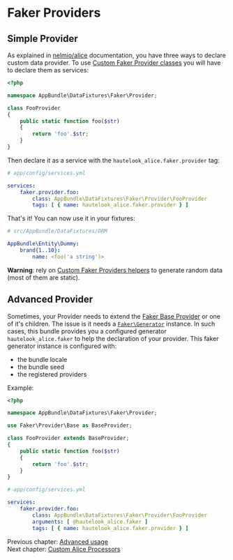 # Faker Providers

## Simple Provider

As explained in [nelmio/alice](https://github.com/nelmio/alice#custom-faker-data-providers) documentation, you have
three ways to declare custom data provider. To use [Custom Faker Provider classes][1]
you will have to declare them as services:

```php
<?php

namespace AppBundle\DataFixtures\Faker\Provider;

class FooProvider
{
    public static function foo($str)
    {
        return 'foo'.$str;
    }
}
```

Then declare it as a service with the `hautelook_alice.faker.provider` tag:

```yaml
# app/config/services.yml

services:
    faker.provider.foo:
        class: AppBundle\DataFixtures\Faker\Provider\FooProvider
        tags: [ { name: hautelook_alice.faker.provider } ]
```

That's it! You can now use it in your fixtures:

```yaml
# src/AppBundle/DataFixtures/ORM

AppBundle\Entity\Dummy:
    brand{1..10}:
        name: <foo('a string')>
```

**Warning**: rely on [Custom Faker Providers helpers][2] to generate random data (most of them are static).

## Advanced Provider

Sometimes, your Provider needs to extend the [Faker Base Provider][2]
or one of it's children. The issue is it needs a [`Faker\Generator`](https://github.com/fzaninotto/Faker/blob/master/src/Faker/Generator.php)
instance. In such cases, this bundle provides you a configured generator `hautelook_alice.faker` to help the
declaration of your provider. This faker generator instance is configured with:
* the bundle locale
* the bundle seed
* the registered providers

Example:
```php
<?php

namespace AppBundle\DataFixtures\Faker\Provider;

use Faker\Provider\Base as BaseProvider;

class FooProvider extends BaseProvider;
{
    public static function foo($str)
    {
        return 'foo'.$str;
    }
}
```

```yaml
# app/config/services.yml

services:
    faker.provider.foo:
        class: AppBundle\DataFixtures\Faker\Provider\FooProvider
        arguments: [ @hautelook_alice.faker ]
        tags: [ { name: hautelook_alice.faker.provider } ]
```

Previous chapter: [Advanced usage](advanced-usage.md)<br />
Next chapter: [Custom Alice Processors](alice-processors.md)

[1]: https://github.com/nelmio/alice/blob/master/doc/customizing-data-generation.md#add-a-custom-faker-provider-class
[2]: https://github.com/fzaninotto/Faker/blob/master/src/Faker/Provider/Base.php
